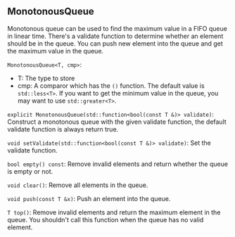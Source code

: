 ## MonotonousQueue

Monotonous queue can be used to find the maximum value in a FIFO queue in linear time. There's a validate function to determine whether an element should be in the queue. You can push new element into the queue and get the maximum value in the queue.

`MonotonousQueue<T, cmp>`:
- T: The type to store
- cmp: A comparor which has the `()` function. The default value is `std::less<T>`. If you want to get the minimum value in the queue, you may want to use `std::greater<T>`.

`explicit MonotonousQueue(std::function<bool(const T &)> validate)`: Construct a monotonous queue with the given validate function, the default validate function is always return true.

`void setValidate(std::function<bool(const T &)> validate)`: Set the validate function.

`bool empty() const`: Remove invalid elements and return whether the queue is empty or not.

`void clear()`: Remove all elements in the queue.

`void push(const T &x)`: Push an element into the queue.

`T top()`: Remove invalid elements and return the maximum element in the queue. You shouldn't call this function when the queue has no valid element.
